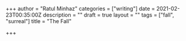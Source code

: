 +++
author = "Ratul Minhaz"
categories = ["writing"]
date = 2021-02-23T00:35:00Z
description = ""
draft = true
layout = ""
tags = ["fall", "surreal"]
title = "The Fall"

+++

